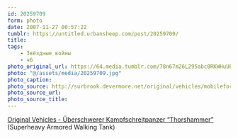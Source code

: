 ```yaml
---
id: 20259709
form: photo
date: 2007-11-27 00:57:22
tumblr: https://untitled.urbansheep.com/post/20259709/
title:
tags:
    - Звёздные войны
    - чб
photo_original_url: https://64.media.tumblr.com/78n67m26L295abc0RKWHuU8f_1280.jpg
photo: "@/assets/media/20259709.jpg"
photo_caption:
photo_source: http://surbrook.devermore.net/original/vehicles/mobilefortress.html
photo_source_url:
photo_source_title:
---
```


<p><a href="http://surbrook.devermore.net/original/vehicles/mobilefortress.html">Original Vehicles - Überschwerer Kampfschreitpanzer “Thorshammer”</a> (Superheavy Armored Walking Tank)</p>
